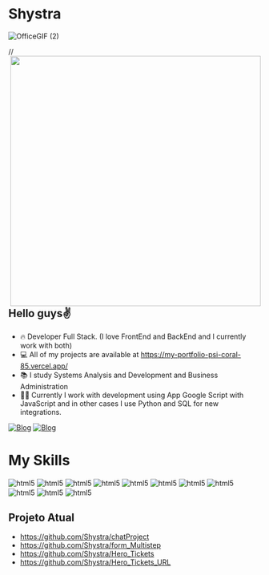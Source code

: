 

# Shystra
![OfficeGIF (2)](https://github.com/Shystra/Shystra/assets/124002796/3261dfa9-09da-41b5-9f1e-fec31e5f1f71)

//<img align="right" height="500em" src="https://raw.githubusercontent.com/gist/Shystra/5ba36dea80f4f9201f72bb94a559c3aa/raw/800bbb29de62cf7f5bf2f5d0cce5eff9ce5e852b/githubcard.svg"/>

## Hello guys✌️
- 🔥 Developer Full Stack. (I love FrontEnd and BackEnd and I currently work with both)
- 💻 All of my projects are available at https://my-portfolio-psi-coral-85.vercel.app/
- 📚 I study Systems Analysis and Development and Business Administration  
- 🧙‍♂️ Currently I work with development using App Google Script with JavaScript and in other cases I use Python and SQL for new integrations.

[![Blog](https://img.shields.io/badge/LinkedIn-0077B5?style=for-the-badge&logo=linkedin&logoColor=white)](https://www.linkedin.com/in/jo%C3%A3o-lucas-souza-a94193229/)
[![Blog](https://img.shields.io/badge/Instagram-E4405F?style=for-the-badge&logo=instagram&logoColor=white)](https://www.instagram.com/httpsluucas/)

# My Skills
<div style="display: inline_block">
    <img align="center" alt="html5" src="https://img.shields.io/badge/JavaScript-323330?style=for-the-badge&logo=javascript&logoColor=F7DF1E"/>
    <img align="center" alt="html5" src="https://img.shields.io/badge/React-20232A?style=for-the-badge&logo=react&logoColor=61DAFB"/>
    <img align="center" alt="html5" src="https://img.shields.io/badge/React_Router-CA4245?style=for-the-badge&logo=react-router&logoColor=white"/>
    <img align="center" alt="html5" src="https://img.shields.io/badge/Python-14354C?style=for-the-badge&logo=python&logoColor=white"/>
    <img align="center" alt="html5" src="https://img.shields.io/badge/CSS3-1572B6?style=for-the-badge&logo=css3&logoColor=white"/>
    <img align="center" alt="html5" src="https://img.shields.io/badge/HTML5-E34F26?style=for-the-badge&logo=html5&logoColor=white"/>
    <img align="center" alt="html5" src="https://img.shields.io/badge/Node.js-43853D?style=for-the-badge&logo=node.js&logoColor=white"/>
    <img align="center" alt="html5" src="https://img.shields.io/badge/TypeScript-007ACC?style=for-the-badge&logo=typescript&logoColor=white"/>
    <img align="center" alt="html5" src="https://img.shields.io/badge/vite-%23646CFF.svg?style=for-the-badge&logo=vite&logoColor=white"/>
    <img align="center" alt="html5" src="https://img.shields.io/badge/AWS-%23FF9900.svg?style=for-the-badge&logo=amazon-aws&logoColor=white"/>
    <img align="center" alt="html5" src="https://img.shields.io/badge/Linux-FCC624?style=for-the-badge&logo=linux&logoColor=black"/>

    
</div>

## Projeto Atual
* https://github.com/Shystra/chatProject
* https://github.com/Shystra/form_Multistep
* https://github.com/Shystra/Hero_Tickets
* https://github.com/Shystra/Hero_Tickets_URL
  


